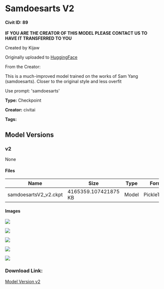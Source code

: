 # Samdoesarts V2

#### Civit ID: 89

<p><strong>IF YOU ARE THE CREATOR OF THIS MODEL PLEASE CONTACT US TO HAVE IT TRANSFERRED TO YOU</strong></p><p>Created by Kijaw</p><p>Originally uploaded to <a href="https://huggingface.co/kijaw/samdoesarts_v2" rel="ugc" target="_blank">HuggingFace</a></p><p>From the Creator:</p><p>This is a much-improved model trained on the works of Sam Yang (samdoesarts). Closer to the original style and less overfit</p><p>Use prompt: 'samdoesarts'</p>

**Type:** Checkpoint

**Creator:** civitai

**Tags:** 

## Model Versions

### v2

None

#### Files

| Name | Size | Type | Format | Download Url | AutoV1 | AutoV2 | SHA256 | CRC32 | BLAKE3 |
| --- | --- | --- | --- | --- | --- | --- | --- | --- | --- |
| samdoesartsV2_v2.ckpt | 4165359.107421875 KB | Model | PickleTensor | https://civitai.com/api/download/models/99 | E516B6BD | 9F8A3C084F | 9F8A3C084FE55AC10A7A416D0BC0E86FD8838E4BF9296F4B7E9BCB3A538EF450 | 4CED4632 | 79394541ACB077637830361ABF23B7A6D0284D1EC4EC09F6F929DAF0D355BB42 |

#### Images

<p><img src="https://image.civitai.com/xG1nkqKTMzGDvpLrqFT7WA/7a73921f-c8ca-42fa-af68-b417345cce00/width=450/676.jpeg" /></p>

<p><img src="https://image.civitai.com/xG1nkqKTMzGDvpLrqFT7WA/2aff815b-782b-4153-2a2a-bfff26479000/width=450/675.jpeg" /></p>

<p><img src="https://image.civitai.com/xG1nkqKTMzGDvpLrqFT7WA/dc0e2bb2-12f7-4bad-a274-73b7cbdf0500/width=450/674.jpeg" /></p>

<p><img src="https://image.civitai.com/xG1nkqKTMzGDvpLrqFT7WA/726c5627-c198-4441-6a65-fbdb79de6c00/width=450/673.jpeg" /></p>

<p><img src="https://image.civitai.com/xG1nkqKTMzGDvpLrqFT7WA/9f662c4b-ae48-4063-936a-28587321fb00/width=450/672.jpeg" /></p>

### Download Link:

[Model Version v2](https://civitai.com/api/download/models/99)

